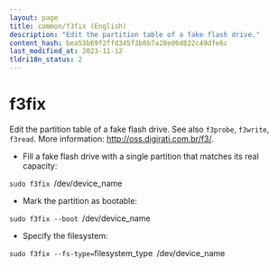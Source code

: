 ```yaml
---
layout: page
title: common/f3fix (English)
description: "Edit the partition table of a fake flash drive."
content_hash: bea53b69f2ffd345f3b6b7a28ed6d822c49dfe6c
last_modified_at: 2023-11-12
tldri18n_status: 2
---
```

# f3fix

Edit the partition table of a fake flash drive.
See also `f3probe`, `f3write`, `f3read`.
More information: <http://oss.digirati.com.br/f3/>.

- Fill a fake flash drive with a single partition that matches its real capacity:

`sudo f3fix `<span class="tldr-var badge badge-pill bg-dark-lm bg-white-dm text-white-lm text-dark-dm font-weight-bold">/dev/device_name</span>

- Mark the partition as bootable:

`sudo f3fix --boot `<span class="tldr-var badge badge-pill bg-dark-lm bg-white-dm text-white-lm text-dark-dm font-weight-bold">/dev/device_name</span>

- Specify the filesystem:

`sudo f3fix --fs-type=`<span class="tldr-var badge badge-pill bg-dark-lm bg-white-dm text-white-lm text-dark-dm font-weight-bold">filesystem_type</span>` `<span class="tldr-var badge badge-pill bg-dark-lm bg-white-dm text-white-lm text-dark-dm font-weight-bold">/dev/device_name</span>
